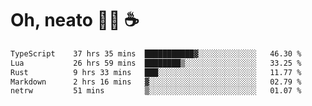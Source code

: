 # Oh, neato 🧑‍💻 ☕

<!--START_SECTION:waka-->

```txt
TypeScript    37 hrs 35 mins  ███████████▓░░░░░░░░░░░░░   46.30 %
Lua           26 hrs 59 mins  ████████▒░░░░░░░░░░░░░░░░   33.25 %
Rust          9 hrs 33 mins   ███░░░░░░░░░░░░░░░░░░░░░░   11.77 %
Markdown      2 hrs 16 mins   ▓░░░░░░░░░░░░░░░░░░░░░░░░   02.79 %
netrw         51 mins         ▒░░░░░░░░░░░░░░░░░░░░░░░░   01.07 %
```

<!--END_SECTION:waka-->

